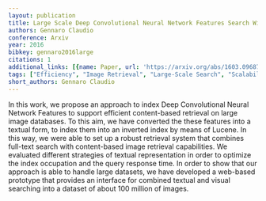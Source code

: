 ```yaml
---
layout: publication
title: Large Scale Deep Convolutional Neural Network Features Search With Lucene
authors: Gennaro Claudio
conference: Arxiv
year: 2016
bibkey: gennaro2016large
citations: 1
additional_links: [{name: Paper, url: 'https://arxiv.org/abs/1603.09687'}]
tags: ["Efficiency", "Image Retrieval", "Large-Scale Search", "Scalability", "Text Retrieval"]
short_authors: Gennaro Claudio
---
```

In this work, we propose an approach to index Deep Convolutional Neural
Network Features to support efficient content-based retrieval on large image
databases. To this aim, we have converted the these features into a textual
form, to index them into an inverted index by means of Lucene. In this way, we
were able to set up a robust retrieval system that combines full-text search
with content-based image retrieval capabilities. We evaluated different
strategies of textual representation in order to optimize the index occupation
and the query response time. In order to show that our approach is able to
handle large datasets, we have developed a web-based prototype that provides an
interface for combined textual and visual searching into a dataset of about 100
million of images.